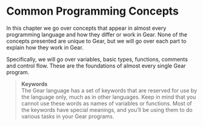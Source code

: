# Common Programming Concepts
In this chapter we go over concepts that appear in almost every programming language and how they differ or work in Gear. None of the concepts presented are unique to Gear, but we will go over each part to explain how they work in Gear.

Specifically, we will go over variables, basic types, functions, comments and control flow. These are the foundations of almost every single Gear program.

> **Keywords**<br>
The Gear language has a set of keywords that are reserved for use by the language only, much as in other languages. Keep in mind that you cannot use these words as names of variables or functions. Most of the keywords have special meanings, and you’ll be using them to do various tasks in your Gear programs.